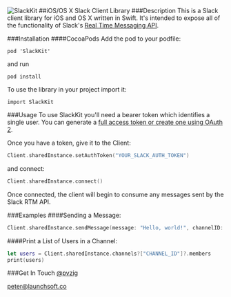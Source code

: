 ![SlackKit](https://cloud.githubusercontent.com/assets/8311605/10260893/5ec60f96-694e-11e5-91fd-da6845942201.png)
##iOS/OS X Slack Client Library
###Description
This is a Slack client library for iOS and OS X written in Swift. It's intended to expose all of the functionality of Slack's [Real Time Messaging API](https://api.slack.com/rtm).

###Installation
####CocoaPods
Add the pod to your podfile:
```
pod 'SlackKit'
```
and run
```
pod install
```

To use the library in your project import it:
```
import SlackKit
```

###Usage
To use SlackKit you'll need a bearer token which identifies a single user. You can generate a [full access token or create one using OAuth 2](https://api.slack.com/web).

Once you have a token, give it to the Client:
```swift
Client.sharedInstance.setAuthToken("YOUR_SLACK_AUTH_TOKEN")
```
and connect:
```swift
Client.sharedInstance.connect()
```
Once connected, the client will begin to consume any messages sent by the Slack RTM API.

###Examples
####Sending a Message:
```swift
Client.sharedInstance.sendMessage(message: "Hello, world!", channelID: "CHANNEL_ID")
```

####Print a List of Users in a Channel:
```swift
let users = Client.sharedInstance.channels?["CHANNEL_ID"]?.members
print(users)
```

###Get In Touch
[@pvzig](https://twitter.com/pvzig)

<peter@launchsoft.co>
